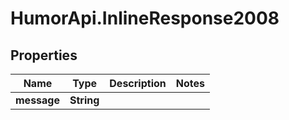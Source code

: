 # HumorApi.InlineResponse2008

## Properties

Name | Type | Description | Notes
------------ | ------------- | ------------- | -------------
**message** | **String** |  | 


